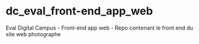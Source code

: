 # dc_eval_front-end_app_web
Eval Digital Campus - Front-end app web - Repo contenant le front end du site web photographe

